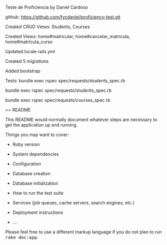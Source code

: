 Teste de Proficiencia by Daniel Cardoso

github: https://github.com/fvcdaniel/proficiency-test.git

Created CRUD Views: Students, Courses

Created Views: home#matricular, home#cancelar_matricula, home#matricula_curso

Updated locale rails.yml

Created 5 migrations

Added bootstrap

Tests: 
  bundle exec rspec spec/requests/students_spec.rb
  
  bundle exec rspec spec/requests/students_spec.rb

  bundle exec rspec spec/requests/courses_spec.rb

== README

This README would normally document whatever steps are necessary to get the
application up and running.

Things you may want to cover:

* Ruby version

* System dependencies

* Configuration

* Database creation

* Database initialization

* How to run the test suite

* Services (job queues, cache servers, search engines, etc.)

* Deployment instructions

* ...


Please feel free to use a different markup language if you do not plan to run
<tt>rake doc:app</tt>.
